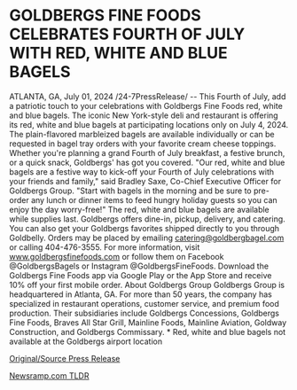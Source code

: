 # GOLDBERGS FINE FOODS CELEBRATES FOURTH OF JULY WITH RED, WHITE AND BLUE BAGELS

ATLANTA, GA, July 01, 2024 /24-7PressRelease/ -- This Fourth of July, add a patriotic touch to your celebrations with Goldbergs Fine Foods red, white and blue bagels. The iconic New York-style deli and restaurant is offering its red, white and blue bagels at participating locations only on July 4, 2024.  The plain-flavored marbleized bagels are available individually or can be requested in bagel tray orders with your favorite cream cheese toppings. Whether you're planning a grand Fourth of July breakfast, a festive brunch, or a quick snack, Goldbergs' has got you covered.  "Our red, white and blue bagels are a festive way to kick-off your Fourth of July celebrations with your friends and family," said Bradley Saxe, Co-Chief Executive Officer for Goldbergs Group. "Start with bagels in the morning and be sure to pre-order any lunch or dinner items to feed hungry holiday guests so you can enjoy the day worry-free!"  The red, white and blue bagels are available while supplies last. Goldbergs offers dine-in, pickup, delivery, and catering. You can also get your Goldbergs favorites shipped directly to you through Goldbelly. Orders may be placed by emailing catering@goldbergbagel.com or calling 404-476-3555.  For more information, visit www.goldbergsfinefoods.com or follow them on Facebook @GoldbergsBagels or Instagram @GoldbergsFineFoods. Download the Goldbergs Fine Foods app via Google Play or the App Store and receive 10% off your first mobile order.  About Goldbergs Group  Goldbergs Group is headquartered in Atlanta, GA. For more than 50 years, the company has specialized in restaurant operations, customer service, and premium food production. Their subsidiaries include Goldbergs Concessions, Goldbergs Fine Foods, Braves All Star Grill, Mainline Foods, Mainline Aviation, Goldway Construction, and Goldbergs Commissary.  * Red, white and blue bagels not available at the Goldbergs airport location 

[Original/Source Press Release](https://www.24-7pressrelease.com/press-release/512173/goldbergs-fine-foods-celebrates-fourth-of-july-with-red-white-and-blue-bagels) 

[Newsramp.com TLDR](https://newsramp.com/None) 